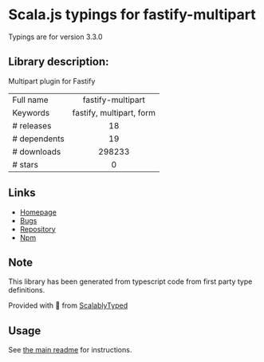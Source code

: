 
# Scala.js typings for fastify-multipart

Typings are for version 3.3.0

## Library description:
Multipart plugin for Fastify

|                    |                 |
| ------------------ | :-------------: |
| Full name          | fastify-multipart |
| Keywords           | fastify, multipart, form |
| # releases         | 18 |
| # dependents       | 19 |
| # downloads        | 298233 |
| # stars            | 0 |

## Links
- [Homepage](https://github.com/fastify/fastify-multipart#readme)
- [Bugs](https://github.com/fastify/fastify-multipart/issues)
- [Repository](https://github.com/fastify/fastify-multipart)
- [Npm](https://www.npmjs.com/package/fastify-multipart)
    


## Note
This library has been generated from typescript code from first party type definitions.

Provided with :purple_heart: from [ScalablyTyped](https://github.com/oyvindberg/ScalablyTyped)

## Usage
See [the main readme](../../readme.md) for instructions.


